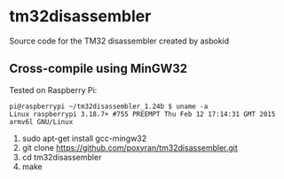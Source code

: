 # tm32disassembler
Source code for the TM32 disassembler created by asbokid

## Cross-compile using MinGW32

Tested on Raspberry Pi:

```
pi@raspberrypi ~/tm32disassembler_1.24b $ uname -a
Linux raspberrypi 3.18.7+ #755 PREEMPT Thu Feb 12 17:14:31 GMT 2015 armv6l GNU/Linux
```

1. sudo apt-get install gcc-mingw32
2. git clone https://github.com/poxyran/tm32disassembler.git
3. cd tm32disassembler
4. make

